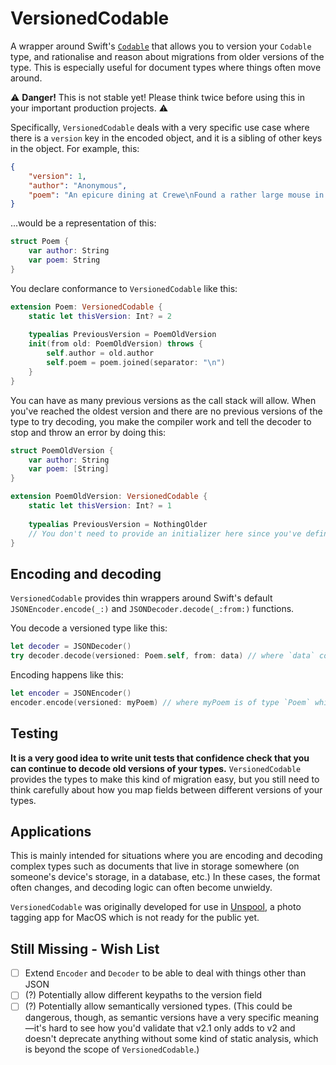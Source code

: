 # VersionedCodable

A wrapper around Swift's [`Codable`](https://developer.apple.com/documentation/swift/codable) that allows you to version your `Codable` type, and rationalise and reason about migrations from older versions of the type. This is especially useful for document types where things often move around.

⚠️ **Danger!** This is not stable yet! Please think twice before using this in your important production projects. ⚠️

Specifically, `VersionedCodable` deals with a very specific use case where there is a `version` key in the encoded object, and it is a sibling of other keys in the object. For example, this:

```json
{
    "version": 1,
    "author": "Anonymous",
    "poem": "An epicure dining at Crewe\nFound a rather large mouse in his stew\nCried the waiter: Don't shout\nAnd wave it about\nOr the rest will be wanting one too!"
}
```

...would be a representation of this:

```swift
struct Poem {
    var author: String
    var poem: String
}
```

You declare conformance to `VersionedCodable` like this:

```swift
extension Poem: VersionedCodable {
    static let thisVersion: Int? = 2
    
    typealias PreviousVersion = PoemOldVersion
    init(from old: PoemOldVersion) throws {
        self.author = old.author
        self.poem = poem.joined(separator: "\n")
    }
}
```

You can have as many previous versions as the call stack will allow. When you've reached the oldest version and there are no previous versions of the type to try decoding, you make the compiler work and tell the decoder to stop and throw an error by doing this:

```swift
struct PoemOldVersion {
    var author: String
    var poem: [String]
}

extension PoemOldVersion: VersionedCodable {
    static let thisVersion: Int? = 1
    
    typealias PreviousVersion = NothingOlder
    // You don't need to provide an initializer here since you've defined `PreviousVersion` as `NothingOlder.`
}
```

## Encoding and decoding
`VersionedCodable` provides thin wrappers around Swift's default `JSONEncoder.encode(_:)` and `JSONDecoder.decode(_:from:)` functions.

You decode a versioned type like this:

```swift
let decoder = JSONDecoder()
try decoder.decode(versioned: Poem.self, from: data) // where `data` contains your old poem
```

Encoding happens like this:
```swift
let encoder = JSONEncoder()
encoder.encode(versioned: myPoem) // where myPoem is of type `Poem` which conforms to `VersionedCodable`
```

## Testing
**It is a very good idea to write unit tests that confidence check that you can continue to decode old versions of your types.** `VersionedCodable` provides the types to make this kind of migration easy, but you still need to think carefully about how you map fields between different versions of your types.

## Applications

This is mainly intended for situations where you are encoding and decoding complex types such as documents that live in storage somewhere (on someone's device's storage, in a database, etc.) In these cases, the format often changes, and decoding logic can often become unwieldy.

`VersionedCodable` was originally developed for use in [Unspool](https://unspool.app), a photo tagging app for MacOS which is not ready for the public yet.

## Still Missing - Wish List

- [ ] Extend `Encoder` and `Decoder` to be able to deal with things other than JSON
- [ ] (?) Potentially allow different keypaths to the version field
- [ ] (?) Potentially allow semantically versioned types. (This could be dangerous, though, as semantic versions have a very specific meaning—it's hard to see how you'd validate that v2.1 only adds to v2 and doesn't deprecate anything without some kind of static analysis, which is beyond the scope of `VersionedCodable`.)
